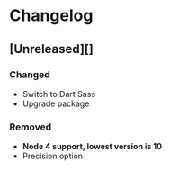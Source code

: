 # Changelog

## [Unreleased][]

### Changed

-   Switch to Dart Sass
-   Upgrade package

### Removed

-   **Node 4 support, lowest version is 10**
-   Precision option
